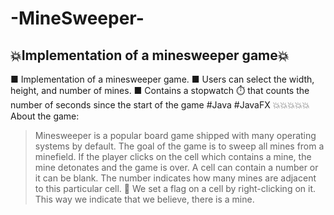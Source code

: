 # -MineSweeper-
💥Implementation of a minesweeper game💥
-------
■ Implementation of a minesweeper game.
■ Users can select the width, height, and number of mines.
■ Contains a stopwatch ⏱️ that counts the number of seconds since the start of the game
#Java #JavaFX
💥💥💥💥💥
About the game:
> Minesweeper is a popular board game shipped with many operating systems by default.
> The goal of the game is to sweep all mines from a minefield. If the player clicks on the cell which contains a mine, the mine detonates and the game is over.
> A cell can contain a number or it can be blank. The number indicates how many mines are adjacent to this particular cell. 
🚩 We set a flag on a cell by right-clicking on it. This way we indicate that we believe, there is a mine.
